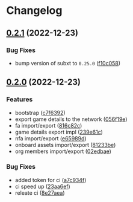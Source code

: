 # Changelog

## [0.2.1](https://github.com/finalbiome/finalbiome-impex/compare/finalbiome-impex-v0.2.0...finalbiome-impex-v0.2.1) (2022-12-23)


### Bug Fixes

* bump version of subxt to `0.25.0` ([f10c058](https://github.com/finalbiome/finalbiome-impex/commit/f10c058261354ecaccd5583544de33273f6c4548))

## [0.2.0](https://github.com/finalbiome/finalbiome-impex/compare/finalbiome-impex-v0.1.0...finalbiome-impex-v0.2.0) (2022-12-23)


### Features

* bootstrap ([c7f6392](https://github.com/finalbiome/finalbiome-impex/commit/c7f63927b5305ac97f3148fb521c2aae868b1477))
* export game details to the network ([056f19e](https://github.com/finalbiome/finalbiome-impex/commit/056f19ed673a989b01eabfd70a88bd4b2d791f89))
* fa import/export ([816c82c](https://github.com/finalbiome/finalbiome-impex/commit/816c82c213ab74307bcf3b41b74bb1706bb63ff5))
* game details export impl ([239e61c](https://github.com/finalbiome/finalbiome-impex/commit/239e61c561735c6dc90fef5b4a323b9a207a5d5d))
* nfa import/export ([e65989d](https://github.com/finalbiome/finalbiome-impex/commit/e65989de1240c4854aaccdd221a9e07be98b0976))
* onboard assets import/export ([81233be](https://github.com/finalbiome/finalbiome-impex/commit/81233be0d04a0815cfedc6dc2956992e57a686fa))
* org members import/export ([02edbae](https://github.com/finalbiome/finalbiome-impex/commit/02edbae26d935185e5c4b80232e21f3953d3ef49))


### Bug Fixes

* added token for ci ([a7c934f](https://github.com/finalbiome/finalbiome-impex/commit/a7c934f20c778b21dea51bf7233c7d02dcfee402))
* ci speed up ([23aa6ef](https://github.com/finalbiome/finalbiome-impex/commit/23aa6ef025803e4d1ff006be76e0383df9a5db38))
* releate ci ([8e27aea](https://github.com/finalbiome/finalbiome-impex/commit/8e27aea4ed6279ff086b41ad70bce3d98d8915cd))

